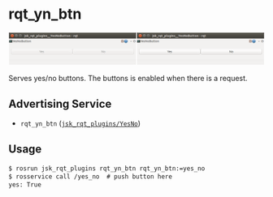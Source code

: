 rqt\_yn\_btn
============


![](images/rqt_yn_btn.jpg)


Serves yes/no buttons. The buttons is enabled when there is a request.


Advertising Service
-------------------

* `rqt_yn_btn` ([`jsk_rqt_plugins/YesNo`](http://docs.ros.org/indigo/api/jsk_rqt_plugins/html/srv/YesNo.html))


Usage
-----

```
$ rosrun jsk_rqt_plugins rqt_yn_btn rqt_yn_btn:=yes_no
$ rosservice call /yes_no  # push button here
yes: True
```
